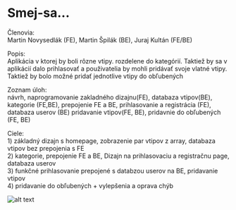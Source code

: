 # Smej-sa...

Členovia: <br /> Martin Novysedlák (FE), Martin Špilák (BE), Juraj Kultán (FE/BE)

Popis: <br /> Aplikácia v ktorej by boli rôzne vtipy. rozdelene do kategórií. Taktiež by sa v aplikácií dalo prihlasovať a použivatelia by mohli pridávať svoje vlatné vtipy.
Taktiež by bolo možné pridať jednotlive vtipy do obľubených

Zoznam úloh: <br /> návrh, naprogramovanie zakladného dizajnu(FE), databaza vtipov(BE), kategorie (FE,BE), prepojenie FE a BE, prihlasovanie a registrácia (FE), databaza userov (BE)
pridavanie vtipov(FE, BE), pridavnie do obľubených (FE, BE)

Ciele: <br /> 1) základný dizajn s homepage, zobrazenie par vtipov z array, databaza vtipov bez prepojenia s FE <br />
       2) kategorie, prepojenie FE a BE, Dizajn na prihlasovaciu a registračnu page, databaza userov <br />
       3) funkčné prihlasovanie prepojené s databzou userov na BE, pridavanie vtipov <br />
       4) pridavanie do obľubených + vylepšenia a oprava chýb <br />

![alt text](https://github.com/MartinNovysedlak/Smej-sa.../blob/main/Navrh2.png)
